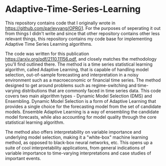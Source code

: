 # Adaptive-Time-Series-Learning

This repository contains code that I originally wrote in https://github.com/parleyyang/OPRG1. For the purposes of seperating it out from things I didn't write and
since that other repository contains other less relevant things, this repository contains my code base for implementing Adaptive Time Series Learning algorithms.

The code was written for this publication https://arxiv.org/pdf/2110.11156.pdf, and closely matches the methodology you'll find outlined there. The method is a time series statistical learning algorithm, called Adaptive Learning, that is capable of handling model selection, out-of-sample forecasting and interpretation in a noisy environment such as a macroeconomic or financial time series. The method designed to get around problems such as regime-switching and time-varying distributions that are commonly faced in time series data. This code covers two main algorithm types - Dynamic Model Selection (DMS) and Ensembling. Dynamic Model Selection is a form of Adaptive Learning that provides a single choice for the forecasting model from the set of candidate models. Ensemble Adaptive Learning is a way of ensembling the candidate model forecasts, while also accounting for model quality through the core statistical learning algorithm.

The method also offers interpretability on variable importance and underlying model selection, making it a "white-box" machine learning method, as opposed to black-box neural networks, etc. This opens up a suite of cool interpretability applications, from general indications of variable importance to time-varying interpretations and case studies of important events.

